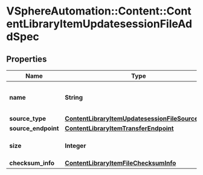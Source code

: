 # VSphereAutomation::Content::ContentLibraryItemUpdatesessionFileAddSpec

## Properties
Name | Type | Description | Notes
------------ | ------------- | ------------- | -------------
**name** | **String** | The name of the file being uploaded. | 
**source_type** | [**ContentLibraryItemUpdatesessionFileSourceType**](ContentLibraryItemUpdatesessionFileSourceType.md) |  | 
**source_endpoint** | [**ContentLibraryItemTransferEndpoint**](ContentLibraryItemTransferEndpoint.md) |  | [optional] 
**size** | **Integer** | The file size, in bytes. | [optional] 
**checksum_info** | [**ContentLibraryItemFileChecksumInfo**](ContentLibraryItemFileChecksumInfo.md) |  | [optional] 


